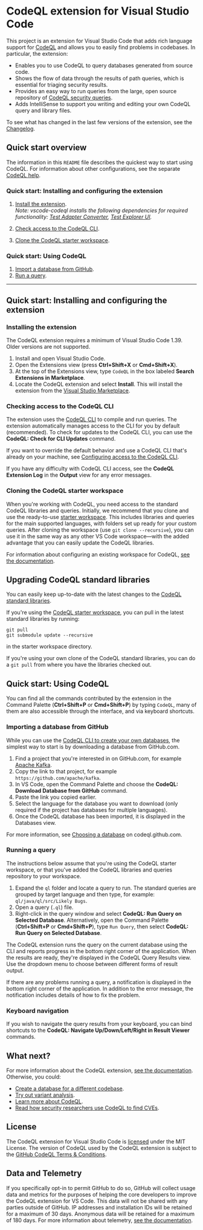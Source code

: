 # CodeQL extension for Visual Studio Code

This project is an extension for Visual Studio Code that adds rich language support for [CodeQL](https://codeql.github.com/docs/) and allows you to easily find problems in codebases. In particular, the extension:

- Enables you to use CodeQL to query databases generated from source code.
- Shows the flow of data through the results of path queries, which is essential for triaging security results.
- Provides an easy way to run queries from the large, open source repository of [CodeQL security queries](https://github.com/github/codeql).
- Adds IntelliSense to support you writing and editing your own CodeQL query and library files.

To see what has changed in the last few versions of the extension, see the [Changelog](https://github.com/github/vscode-codeql/blob/main/extensions/ql-vscode/CHANGELOG.md).

## Quick start overview

The information in this `README` file describes the quickest way to start using CodeQL.
For information about other configurations, see the separate [CodeQL help](https://codeql.github.com/docs/codeql-for-visual-studio-code/).

### Quick start: Installing and configuring the extension

1. [Install the extension](#installing-the-extension).  
   *Note: vscode-codeql installs the following dependencies for required functionality: [Test Adapter Converter](https://marketplace.visualstudio.com/items?itemName=ms-vscode.test-adapter-converter), [Test Explorer UI](https://marketplace.visualstudio.com/items?itemName=hbenl.vscode-test-explorer).*

1. [Check access to the CodeQL CLI](#checking-access-to-the-codeql-cli).
1. [Clone the CodeQL starter workspace](#cloning-the-codeql-starter-workspace).

### Quick start: Using CodeQL

1. [Import a database from GitHub](#importing-a-database-from-github).
1. [Run a query](#running-a-query).

---

## Quick start: Installing and configuring the extension

### Installing the extension

The CodeQL extension requires a minimum of Visual Studio Code 1.39. Older versions are not supported.

1. Install and open Visual Studio Code.
1. Open the Extensions view (press **Ctrl+Shift+X** or **Cmd+Shift+X**).
1. At the top of the Extensions view, type `CodeQL` in the box labeled **Search Extensions in Marketplace**.
1. Locate the CodeQL extension and select **Install**. This will install the extension from the [Visual Studio Marketplace](https://marketplace.visualstudio.com/items?itemName=github.vscode-codeql).

### Checking access to the CodeQL CLI

The extension uses the [CodeQL CLI](https://codeql.github.com/docs/codeql-cli/) to compile and run queries. The extension automatically manages access to the CLI for you by default (recommended). To check for updates to the CodeQL CLI, you can use the **CodeQL: Check for CLI Updates** command.

If you want to override the default behavior and use a CodeQL CLI that's already on your machine, see [Configuring access to the CodeQL CLI](https://codeql.github.com/docs/codeql-for-visual-studio-code/setting-up-codeql-in-visual-studio-code/#configuring-access-to-the-codeql-cli).

If you have any difficulty with CodeQL CLI access, see the **CodeQL Extension Log** in the **Output** view for any error messages.

### Cloning the CodeQL starter workspace

When you're working with CodeQL, you need access to the standard CodeQL libraries and queries.
Initially, we recommend that you clone and use the ready-to-use [starter workspace](https://github.com/github/vscode-codeql-starter/).
This includes libraries and queries for the main supported languages, with folders set up ready for your custom queries. After cloning the workspace (use `git clone --recursive`), you can use it in the same way as any other VS Code workspace—with the added advantage that you can easily update the CodeQL libraries.

For information about configuring an existing workspace for CodeQL, [see the documentation](https://codeql.github.com/docs/codeql-for-visual-studio-code/setting-up-codeql-in-visual-studio-code/#updating-an-existing-workspace-for-codeql).

## Upgrading CodeQL standard libraries

You can easily keep up-to-date with the latest changes to the [CodeQL standard libraries](https://github.com/github/codeql).

If you're using the [CodeQL starter workspace](https://github.com/github/vscode-codeql-starter/), you can pull in the latest standard libraries by running:

```shell
git pull
git submodule update --recursive
```

in the starter workspace directory.

If you're using your own clone of the CodeQL standard libraries, you can do a `git pull` from where you have the libraries checked out.

## Quick start: Using CodeQL

You can find all the commands contributed by the extension in the Command Palette (**Ctrl+Shift+P** or **Cmd+Shift+P**) by typing `CodeQL`, many of them are also accessible through the interface, and via keyboard shortcuts.

### Importing a database from GitHub

While you can use the [CodeQL CLI to create your own databases](https://codeql.github.com/docs/codeql-cli/creating-codeql-databases/), the simplest way to start is by downloading a database from GitHub.com.

1. Find a project that you're interested in on GitHub.com, for example [Apache Kafka](https://github.com/apache/kafka).
1. Copy the link to that project, for example `https://github.com/apache/kafka`.
1. In VS Code, open the Command Palette and choose the **CodeQL: Download Database from GitHub** command.
1. Paste the link you copied earlier.
1. Select the language for the database you want to download (only required if the project has databases for multiple languages).
1. Once the CodeQL database has been imported, it is displayed in the Databases view.

For more information, see [Choosing a database](https://codeql.github.com/docs/codeql-for-visual-studio-code/analyzing-your-projects/#choosing-a-database) on codeql.github.com.

### Running a query

The instructions below assume that you're using the CodeQL starter workspace, or that you've added the CodeQL libraries and queries repository to your workspace.

1. Expand the `ql` folder and locate a query to run. The standard queries are grouped by target language and then type, for example: `ql/java/ql/src/Likely Bugs`.
1. Open a query (`.ql`) file.
1. Right-click in the query window and select **CodeQL: Run Query on Selected Database**. Alternatively, open the Command Palette (**Ctrl+Shift+P** or **Cmd+Shift+P**), type `Run Query`, then select **CodeQL: Run Query on Selected Database**.

The CodeQL extension runs the query on the current database using the CLI and reports progress in the bottom right corner of the application.
When the results are ready, they're displayed in the CodeQL Query Results view. Use the dropdown menu to choose between different forms of result output.

If there are any problems running a query, a notification is displayed in the bottom right corner of the application. In addition to the error message, the notification includes details of how to fix the problem.

### Keyboard navigation

If you wish to navigate the query results from your keyboard, you can bind shortcuts to the **CodeQL: Navigate Up/Down/Left/Right in Result Viewer** commands.

## What next?

For more information about the CodeQL extension, [see the documentation](https://codeql.github.com/docs/codeql-for-visual-studio-code/). Otherwise, you could:

- [Create a database for a different codebase](https://codeql.github.com/docs/codeql-cli/creating-codeql-databases/).
- [Try out variant analysis](https://help.semmle.com/QL/learn-ql/ql-training.html).
- [Learn more about CodeQL](https://codeql.github.com/docs/).
- [Read how security researchers use CodeQL to find CVEs](https://securitylab.github.com/research).

## License

The CodeQL extension for Visual Studio Code is [licensed](LICENSE.md) under the MIT License. The version of CodeQL used by the CodeQL extension is subject to the [GitHub CodeQL Terms & Conditions](https://securitylab.github.com/tools/codeql/license).

## Data and Telemetry

If you specifically opt-in to permit GitHub to do so, GitHub will collect usage data and metrics for the purposes of helping the core developers to improve the CodeQL extension for VS Code. This data will not be shared with any parties outside of GitHub. IP addresses and installation IDs will be retained for a maximum of 30 days. Anonymous data will be retained for a maximum of 180 days. For more information about telemetry, [see the documentation](https://codeql.github.com/docs/codeql-for-visual-studio-code/about-telemetry-in-codeql-for-visual-studio-code).
